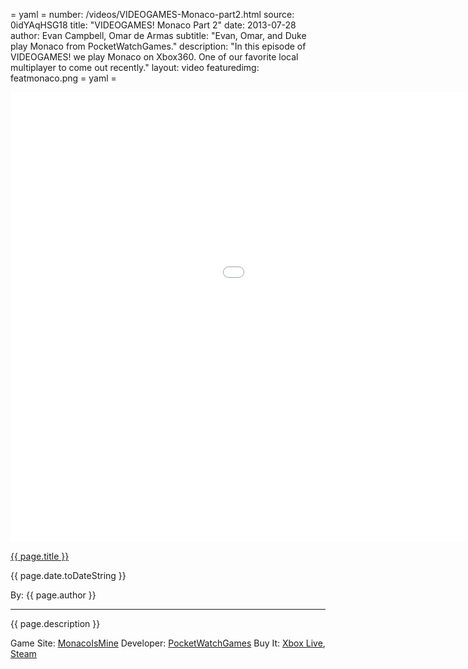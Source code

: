 = yaml =
number: /videos/VIDEOGAMES-Monaco-part2.html
source: 0idYAqHSG18
title: "VIDEOGAMES! Monaco Part 2"
date: 2013-07-28
author: Evan Campbell, Omar de Armas
subtitle: "Evan, Omar, and Duke play Monaco from PocketWatchGames."
description: "In this episode of VIDEOGAMES! we play Monaco on Xbox360. One of our favorite local multiplayer to come out recently."
layout: video
featuredimg: featmonaco.png
= yaml =

<div class="vid_container">
  <iframe width="1280" height="720" src="//www.youtube.com/embed/{{ page.source }}?list=UU8V61fINLFkvZk8tCAegsFg" frameborder="0" allowfullscreen></iframe>
</div>

<a href="{{ page.url }}" class='postTitleLink'><p class='postTitle'>{{ page.title }}</p></a>
<p class='postPublished'>{{ page.date.toDateString }}</p>
<p class='postAuthor'>By: {{ page.author }}</p>
<hr>

<p class='podcastSummary'>{{ page.description }}</p>

Game Site: [MonacoIsMine](http://www.monacoismine.com/)
Developer: [PocketWatchGames](http://www.pocketwatchgames.com/)
Buy It: [Xbox Live](http://marketplace.xbox.com/en-US/Product/Monaco-Whats-Yours-is-Mine/66acd000-77fe-1000-9115-d80258411297), [Steam](http://store.steampowered.com/app/113020/)
